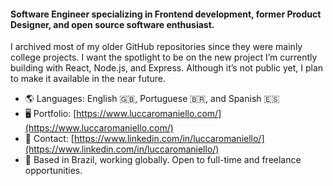 #### Software Engineer specializing in Frontend development, former Product Designer, and open source software enthusiast.

I archived most of my older GitHub repositories since they were mainly college projects. I want the spotlight to be on the new project I’m currently building with React, Node.js, and Express. Although it’s not public yet, I plan to make it available in the near future.

- 🌎 Languages: English :uk:, Portuguese :brazil:, and Spanish :es:
- 🖥️ Portfolio: [https://www.luccaromaniello.com/](https://www.luccaromaniello.com/)
- 💬 Contact: [https://www.linkedin.com/in/luccaromaniello/](https://www.linkedin.com/in/luccaromaniello/)
- 📍 Based in Brazil, working globally. Open to full-time and freelance opportunities.

<!--
**luccaromaniello/luccaromaniello** is a ✨ _special_ ✨ repository because its `README.md` (this file) appears on your GitHub profile.

Here are some ideas to get you started:

- 🔭 I’m currently working on ...
- 🌱 I’m currently learning ...
- 👯 I’m looking to collaborate on ...
- 🤔 I’m looking for help with ...
- 💬 Ask me about ...
- 📫 How to reach me: ...
- 😄 Pronouns: ...
- ⚡ Fun fact: ...
-->
